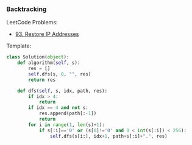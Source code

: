 ### Backtracking

LeetCode Problems:
- [93. Restore IP Addresses](https://leetcode.com/problems/restore-ip-addresses/)

Template:
```py
class Solution(object):
    def algorithm(self, s):
        res = []
        self.dfs(s, 0, "", res)
        return res

    def dfs(self, s, idx, path, res):
        if idx > 4:
            return
        if idx == 4 and not s:
            res.append(path[:-1])
            return
        for i in range(1, len(s)+1):
            if s[:i]=='0' or (s[0]!='0' and 0 < int(s[:i]) < 256):
                self.dfs(s[i:], idx+1, path+s[:i]+".", res)
```
